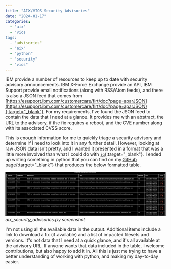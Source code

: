 ```yaml
---
title: "AIX/VIOS Security Advisories"
date: "2024-01-17"
categories: 
  - "aix"
  - "vios
tags: 
  - "advisories"
  - "aix"
  - "python"
  - "security"
  - "vios"
---
```


IBM provide a number of resources to keep up to date with security advisory announcements. IBM X-Force Exchange provide an API, IBM Support provide email notifications (along with RSS/Atom feeds), and there is also a JSON feed that comes from [https://esupport.ibm.com/customercare/flrt/doc?page=aparJSON](https://esupport.ibm.com/customercare/flrt/doc?page=aparJSON){:target="_blank"}. For my requirements, I've found the JSON feed to contain the data that I need at a glance. It provides me with an abstract, the URL to the advisory, if the fix requires a reboot, and the CVE number along with its associated CVSS score.

This is enough information for me to quickly triage a security advisory and determine if I need to look into it in any further detail. However, looking at raw JSON data isn't pretty, and I wanted it presented in a format that was a little more involved than what I could do with [`jq`](https://jqlang.github.io/jq){:target="_blank"}. I ended up writing something in python that you can find on my [GitHub page](https://github.com/Kristijan/aix_security_advisories){:target="_blank"} that produces the below formatted table.

![aix_security_advisories.py screenshot](https://raw.githubusercontent.com/Kristijan/aix_security_advisories/main/assets/screenshot.png)
_aix_security_advisories.py screenshot_

I'm not using all the available data in the output. Additional items include a link to download a fix (if available) and a list of impacted filesets and versions. It's not data that I need at a quick glance, and it's all available at the advisory URL. If anyone wants that data included in the table, I welcome contributions, but also happy to add it in. All this is just me trying to have a better understanding of working with python, and making my day-to-day easier.
